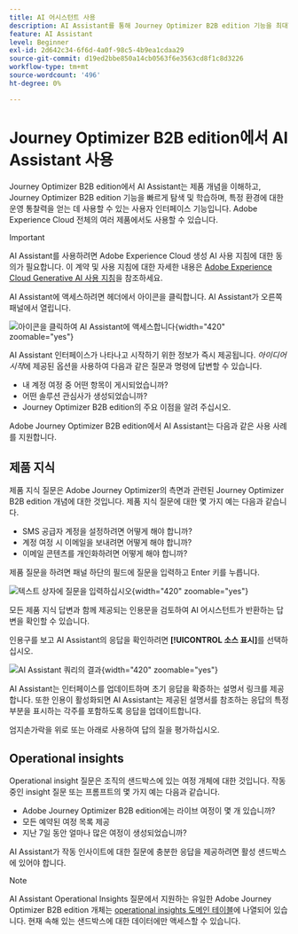 ```yaml
---
title: AI 어시스턴트 사용
description: AI Assistant를 통해 Journey Optimizer B2B edition 기능을 최대한 활용하는 방법을 살펴볼 수 있습니다.
feature: AI Assistant
level: Beginner
exl-id: 2d642c34-6f6d-4a0f-98c5-4b9ea1cdaa29
source-git-commit: d19ed2bbe850a14cb0563f6e3563cd8f1c8d3226
workflow-type: tm+mt
source-wordcount: '496'
ht-degree: 0%

---
```


# Journey Optimizer B2B edition에서 AI Assistant 사용

Journey Optimizer B2B edition에서 AI Assistant는 제품 개념을 이해하고, Journey Optimizer B2B edition 기능을 빠르게 탐색 및 학습하며, 특정 환경에 대한 운영 통찰력을 얻는 데 사용할 수 있는 사용자 인터페이스 기능입니다. Adobe Experience Cloud 전체의 여러 제품에서도 사용할 수 있습니다.

>[!IMPORTANT]
>
>AI Assistant를 사용하려면 Adobe Experience Cloud 생성 AI 사용 지침에 대한 동의가 필요합니다. 이 계약 및 사용 지침에 대한 자세한 내용은 [Adobe Experience Cloud Generative AI 사용 지침](https://www.adobe.com/kr/legal/licenses-terms/adobe-dx-gen-ai-user-guidelines.html)을 참조하세요.

AI Assistant에 액세스하려면 헤더에서 아이콘을 클릭합니다. AI Assistant가 오른쪽 패널에서 열립니다.

![아이콘을 클릭하여 AI Assistant에 액세스합니다](./assets/ai-assistant-icon-displayed.png){width="420" zoomable="yes"}

AI Assistant 인터페이스가 나타나고 시작하기 위한 정보가 즉시 제공됩니다. _아이디어 시작_&#x200B;에 제공된 옵션을 사용하여 다음과 같은 질문과 명령에 답변할 수 있습니다.

* 내 계정 여정 중 어떤 항목이 게시되었습니까?
* 어떤 솔루션 관심사가 생성되었습니까?
* Journey Optimizer B2B edition의 주요 이점을 알려 주십시오.

Adobe Journey Optimizer B2B edition에서 AI Assistant는 다음과 같은 사용 사례를 지원합니다.

## 제품 지식

제품 지식 질문은 Adobe Journey Optimizer의 측면과 관련된 Journey Optimizer B2B edition 개념에 대한 것입니다. 제품 지식 질문에 대한 몇 가지 예는 다음과 같습니다.

* SMS 공급자 계정을 설정하려면 어떻게 해야 합니까?
* 계정 여정 시 이메일을 보내려면 어떻게 해야 합니까?
* 이메일 콘텐츠를 개인화하려면 어떻게 해야 합니까?

제품 질문을 하려면 패널 하단의 필드에 질문을 입력하고 Enter 키를 누릅니다.

![텍스트 상자에 질문을 입력하십시오](./assets/ai-assistant-ask-question.png){width="420" zoomable="yes"}

모든 제품 지식 답변과 함께 제공되는 인용문을 검토하여 AI 어시스턴트가 반환하는 답변을 확인할 수 있습니다.

인용구를 보고 AI Assistant의 응답을 확인하려면 **[!UICONTROL 소스 표시]**&#x200B;를 선택하십시오.

![AI Assistant 쿼리의 결과](./assets/ai-assistant-answer.png){width="420" zoomable="yes"}

AI Assistant는 인터페이스를 업데이트하며 초기 응답을 확증하는 설명서 링크를 제공합니다. 또한 인용이 활성화되면 AI Assistant는 제공된 설명서를 참조하는 응답의 특정 부분을 표시하는 각주를 포함하도록 응답을 업데이트합니다.

엄지손가락을 위로 또는 아래로 사용하여 답의 질을 평가하십시오.

## Operational insights

Operational insight 질문은 조직의 샌드박스에 있는 여정 개체에 대한 것입니다. 작동 중인 insight 질문 또는 프롬프트의 몇 가지 예는 다음과 같습니다.

* Adobe Journey Optimizer B2B edition에는 라이브 여정이 몇 개 있습니까?
* 모든 예약된 여정 목록 제공
* 지난 7일 동안 얼마나 많은 여정이 생성되었습니까?

AI Assistant가 작동 인사이트에 대한 질문에 충분한 응답을 제공하려면 활성 샌드박스에 있어야 합니다.

>[!NOTE]
>
>AI Assistant Operational Insights 질문에서 지원하는 유일한 Adobe Journey Optimizer B2B edition 개체는 [operational insights 도메인 테이블](./ai-assistant-overview.md#operational-insights)에 나열되어 있습니다. 현재 속해 있는 샌드박스에 대한 데이터에만 액세스할 수 있습니다.

<!-- Select to view an example of an operational insights question.

In the following example, AI Assistant receives the following query: _Show me dataflows that were created using the Amazon S3 source._

screen

AI Assistant responds with a table list of your dataflows and their corresponding IDs. Click the _Download_ icon ( Download icon ) to download the table as a CSV file. To view the entire table, click the _Expand_ icon ( Expand icon ).

screen

An expanded view of the table appears, providing you with a more comprehensive list of dataflows based on the parameters of your query.

screen

When prompted with an operational insights question, AI Assistant provides an explanation of how it computed the answer. In the following example, AI Assistant outlines the steps it took in order to identify the dataflows that were created using the Amazon S3 source.

screen

You can also provide filters and modifications to your questions, and you can instruct AI Assistant to render its findings based on the filters that you include. For example, you can ask AI Assistant to show you a trend of the count of segment definitions in the order of their created date, remove segment definitions with zero total profiles, and use month names instead of integers when displaying the data.

### Verify operational insights responses

You can verify each response related to operational insights questions using an SQL query that AI Assistant provides.

Select to view example of verifying operational insights responses

After receiving an answer for an operational insights question, click **[!UICONTROL Show sources]** and then select **[!UICONTROL View source query]**.

screen

When queried with an operational insights question, AI Assistant provides an SQL query that you can use to verify the process that it took to compute its answer. This source query is for verification purposes only and is not supported on Query Service.

screen  

 -->
